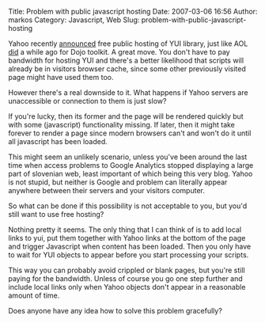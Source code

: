 Title: Problem with public javascript hosting
Date: 2007-03-06 16:56
Author: markos
Category: Javascript, Web
Slug: problem-with-public-javascript-hosting

Yahoo recently
[announced](http://yuiblog.com/blog/2007/02/22/free-yui-hosting/) free
public hosting of YUI library, just like AOL
[did](http://blog.dojotoolkit.org/2006/01/30/dojo-iamalpha-and-cdns) a
while ago for Dojo toolkit. A great move. You don't have to pay
bandwidth for hosting YUI and there's a better likelihood that scripts
will already be in visitors browser cache, since some other previously
visited page might have used them too.

However there's a real downside to it. What happens if Yahoo servers are
unaccessible or connection to them is just slow?

If you're lucky, then its former and the page will be rendered quickly
but with some (javascript) functionality missing. If later, then it
might take forever to render a page since modern browsers can't and
won't do it until all javascript has been loaded.

This might seem an unlikely scenario, unless you've been around the last
time when access problems to Google Analytics stopped displaying a large
part of slovenian web, least important of which being this very blog.
Yahoo is not stupid, but neither is Google and problem can literally
appear anywhere between their servers and your visitors computer.

So what can be done if this possibility is not acceptable to you, but
you'd still want to use free hosting?

Nothing pretty it seems. The only thing that I can think of is to add
local links to yui, put them together with Yahoo links at the bottom of
the page and trigger Javascript when content has been loaded. Then you
only have to wait for YUI objects to appear before you start processing
your scripts.

This way you can probably avoid crippled or blank pages, but you're
still paying for the bandwidth. Unless of course you go one step further
and include local links only when Yahoo objects don't appear in a
reasonable amount of time.

Does anyone have any idea how to solve this problem gracefully?

